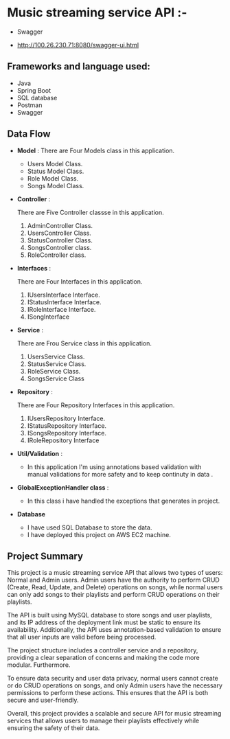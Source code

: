# Music streaming service API :-
* Swagger
- http://100.26.230.71:8080/swagger-ui.html
## Frameworks and language used:
-  Java
-  Spring Boot
-  SQL database
-  Postman
-  Swagger
## Data Flow


* **Model** :
  There are Four Models class in this application.
    * Users Model Class.
    * Status Model Class.
    * Role Model Class.
    * Songs Model Class.


* **Controller** :

  There are Five Controller classse in this application.

    1. AdminController Class.
    2. UsersController Class.
    3. StatusController Class.
    4. SongsController class.
    5. RoleController class. 


* **Interfaces** :

  There are Four Interfaces in this application.
    1. IUsersInterface Interface.
    2. IStatusInterface Interface.
    3. IRoleInterface Interface.
    4. ISongInterface


* **Service** :

  There are Frou Service class in this application.

    1. UsersService Class.
    2. StatusService Class.
    3. RoleService Class.
    4. SongsService Class
  


* **Repository** :

  There are Four Repository Interfaces in this application.

    1. IUsersRepository Interface.
    2. IStatusRepository Interface.
    3. ISongsRepository Interface.
    4. IRoleRepository Interface


* **Util/Validation** :
    * In this application I'm using annotations based validation with manual validations for more safety and to keep continuty in data .



* **GlobalExceptionHandler class** :
  * In this class i have handled the exceptions that generates in project.



* **Database**

    * I have used SQL Database to store the data.
    * I have deployed this project on AWS EC2 machine.

## Project Summary

This project is a music streaming service API that allows two types of users: Normal and Admin users. Admin users have the authority to perform CRUD (Create, Read, Update, and Delete) operations on songs, while normal users can only add songs to their playlists and perform CRUD operations on their playlists.

The API is built using MySQL database to store songs and user playlists, and its IP address of the deployment link must be static to ensure its availability. Additionally, the API uses annotation-based validation to ensure that all user inputs are valid before being processed.

The project structure includes a controller service and a repository, providing a clear separation of concerns and making the code more modular. Furthermore.

To ensure data security and user data privacy, normal users cannot create or do CRUD operations on songs, and only Admin users have the necessary permissions to perform these actions. This ensures that the API is both secure and user-friendly.

Overall, this project provides a scalable and secure API for music streaming services that allows users to manage their playlists effectively while ensuring the safety of their data.




  













  
